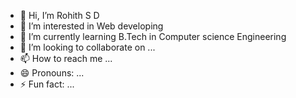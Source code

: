 - 👋 Hi, I’m Rohith S D
- 👀 I’m interested in Web developing
- 🌱 I’m currently learning B.Tech in Computer science Engineering
- 💞️ I’m looking to collaborate on ...
- 📫 How to reach me ...
- 😄 Pronouns: ...
- ⚡ Fun fact: ...

<!---
rohithsd0222/rohithsd0222 is a ✨ special ✨ repository because its `README.md` (this file) appears on your GitHub profile.
You can click the Preview link to take a look at your changes.
--->
